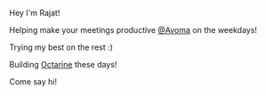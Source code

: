 Hey I'm Rajat!

Helping make your meetings productive [@Avoma](https://avoma.com) on the weekdays! 

Trying my best on the rest :)

Building [Octarine](https://octarine.app) these days!

Come say hi!
